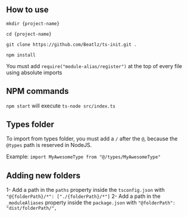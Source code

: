 ## How to use
`mkdir {project-name}`

`cd {project-name}`

`git clone https://github.com/Beatlz/ts-init.git .`

`npm install`

You must add `require("module-alias/register")` at the top of every file using absolute imports

## NPM commands

`npm start` will execute `ts-node src/index.ts`

## Types folder

To import from types folder, you must add a `/` after the `@`, because the `@types` path is reserved in NodeJS. 

Example: `import MyAwesomeType from "@/types/MyAwesomeType"`

## Adding new folders

1- Add a path in the `paths` property inside the `tsconfig.json` with `"@{folderPath}/*": ["./{folderPath}/*"]`
2- Add a path in the `_moduleAliases` property inside the `package.json` with `"@folderPath": "dist/folderPath/",`
